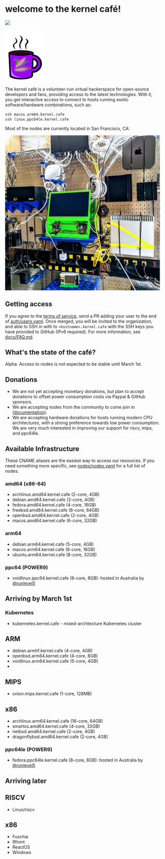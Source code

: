 # welcome to the kernel café!

<a href="https://discord.gg/s8nwgXQaKP"><img src="https://img.shields.io/discord/806023590348062750"></a>

<img src="docs/logo.png" width="128">

The kernel café is a volunteer-run virtual hackerspace for open-source developers and fans, providing access to the latest technologies. With it, you get interactive access to connect to hosts running exotic software/hardware combinations, such as:

```
ssh macos.arm64.kernel.cafe
ssh linux.ppc64le.kernel.cafe
```

Most of the nodes are currently located in San Francisco, CA:

<img src="docs/photo.jpg">

## Getting access

If you agree to the [terms of service](TERMS_OF_SERVICE.md), send a PR adding your user to the end of [auth/users.yaml](auth/users.yaml). Once merged, you will be  invited to the organization, and able to SSH in with to `<hostname>.kernel.cafe` with the SSH keys you have provided to GitHub (IPv6 required). For more information, see [docs/FAQ.md](docs/FAQ.md).

## What's the state of the café?

Alpha. Access to nodes is not expected to be stable until March 1st.

## Donations

* We are not yet accepting monetary donations, but plan to accept donations to offset power consumption costs via Paypal & GitHub sponsors.
* We are accepting nodes from the community to come join in ([documentation](https://github.com/KernelCafe/automation/)). 
* We are accepting hardware donations for hosts running modern CPU architectures, with a strong preference towards low power consumption. We are very much interested in improving our support for riscv, mips, and ppc64le.

## Available Infrastructure

These CNAME aliases are the easiest way to access our resources. If you need something more specific, see [nodes/nodes.yaml](nodes/nodes.yaml) for a full list of nodes.

### amd64 (x86-64)

* archlinux.amd64.kernel.cafe (2-core, 4GB)
* debian.amd64.kernel.cafe (2-core, 4GB)
* fedora.amd64.kernel.cafe (4-core, 16GB)
* freebsd.amd64.kernel.cafe (8-core, 64GB)
* openbsd.amd64.kernel.cafe (2-core, 4GB)
* macos.amd64.kernel.cafe (6-core, 32GB)

### arm64 

* debian.arm64.kernel.cafe (5-core, 4GB)
* macos.arm64.kernel.cafe (8-core, 16GB)
* ubuntu.arm64.kernel.cafe (8-core, 32GB)

### ppc64 (POWER9)

* voidlinux.ppc64.kernel.cafe (8-core, 8GB): hosted in Australia by <a href="https://github.com/runlevel5">@runlevel5</a>

## Arriving by March 1st

### Kubernetes

* kubernetes.kernel.cafe - mixed-architecture Kubernetes cluster

## ARM

* debian.armhf.kernel.cafe (4-core, 4GB)
* openbsd.arm64.kernel.cafe (4-core, 8GB)
* voidlinux.arm64.kernel.cafe (5-core, 4GB)
* 

## MIPS

* onion.mips.kernel.cafe (1-core, 128MB)

## x86

* archlinux.arm64.kernel.cafe (16-core, 64GB)
* smartos.amd64.kernel.cafe (4-core, 32GB)
* netbsd.amd64.kernel.cafe (2-core, 4GB)
* dragonflybsd.amd64.kernel.cafe (2-core, 4GB)

### ppc64le (POWER9)

* fedora.ppc64le.kernel.cafe (8-core, 8GB): hosted in Australia by <a href="https://github.com/runlevel5">@runlevel5</a>

## Arriving later

## RISCV

* Linux/riscv

## x86

* Fuschia
* 9front
* ReactOS
* Windows
